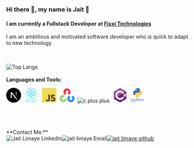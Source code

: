 
### Hi there 👋, my name is Jait 🙌
#### I am currently a Fullstack Developer at <a href="https://fixxi.repair/">Fixxi Technologies</a>
I am an ambitious and motivated software developer who is quick to adapt to new technology
</br>
</br>
</br>

![Top Langs](https://github-readme-stats.vercel.app/api/top-langs/?username=anuraghazra&layout=compact)
</br>
</br>
**Languages and Tools:**
<div>
   <img src="https://github.com/devicons/devicon/blob/master/icons/nextjs/nextjs-original.svg" title="nextjs" alt="nextjs" width="40" height="40"/>&nbsp;
  <img src="https://github.com/devicons/devicon/blob/master/icons/react/react-original-wordmark.svg" title="React" alt="React" width="40" height="40"/>&nbsp;
   <img src="https://github.com/devicons/devicon/blob/master/icons/javascript/javascript-original.svg" title="javascript" alt="javascript" width="40" height="40"/>&nbsp;
  <img src="https://github.com/devicons/devicon/blob/master/icons/opencv/opencv-original.svg" title="opencv" alt="opencv" width="40" height="40"/>&nbsp;
  <img src="https://github.com/devicons/devicon/blob/master/icons/cplusplus/cplusplus-original-wordmark.svg" title="c plus plus" alt="c plus plus" width="40" height="40"/>&nbsp;
  <img src="https://github.com/devicons/devicon/blob/master/icons/csharp/csharp-original.svg" title="C Sharp" alt="C Sharp" width="40" height="40"/>&nbsp;
  <img src="https://github.com/devicons/devicon/blob/master/icons/python/python-original-wordmark.svg" title="Python" alt="Py" width="40" height="40"/>&nbsp;
</div>
</br>
</br>


</br>
</br>
**Contact Me:**
<div>
<a href="https://www.linkedin.com/in/jaitlimaye">
<img align="left" alt="Jait Limaye Linkedin" height='40' src="https://cdn.jsdelivr.net/npm/simple-icons@v3/icons/linkedin.svg" />
</a>
<a href="https://github.com/jaitlimaye">
<img src='https://cdn.jsdelivr.net/npm/simple-icons@3.0.1/icons/github.svg' alt='jait limaye github' height='40'>
</a>
<a href="mailto: jaitlimaye@gmail.com">
<img align="left" alt="jait limaye Email" height='40' src="https://cdn.jsdelivr.net/npm/simple-icons@v3/icons/gmail.svg" />
</a>
</div>

